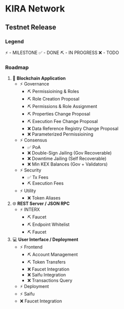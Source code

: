 # KIRA Network
## Testnet Release 


### Legend

:zap: - MILESTONE
:white_check_mark: - DONE
:pick: - IN PROGRESS
:x: - TODO


### Roadmap

1. :link: **Blockchain Application**
   * :zap: Governance
     * :pick: Permissioining & Roles
     * :pick: Role Creation Proposal
     * :pick: Permissions & Role Assignment
     * :pick: Properties Change Proposal
     * :pick: Execution Fee Change Proposal
     * :x: Data Reference Registry Change Proposal
     * :x: Parameterized Permissioining
   * :zap: Consensus
     * :white_check_mark: PoA
     * :x: Double-Sign Jailing (Gov Recoverable)
     * :x: Downtime Jailing (Self Recoverable)
     * :x: Min KEX Balances (Gov + Validators)
   * :zap: Security
     * :white_check_mark: Tx Fees
     * :pick: Execution Fees
   * :zap: Utility
     * :x: Token Aliases
2. :globe_with_meridians: **REST Server / JSON RPC**
   * :zap: INTERX
     * :pick: Faucet
     * :pick: Endpoint Whitelist
     * :pick: Faucet
3. :computer: **User Interface / Deployment**  
   * :zap: Frontend
     * :pick: Account Management
     * :pick: Token Transfers 
     * :x: Faucet Integration
     * :x: Saifu Integration
     * :x: Transactions Query
   * :zap: Deployment
   * :zap: Saifu
    * :x: Faucet Integration
